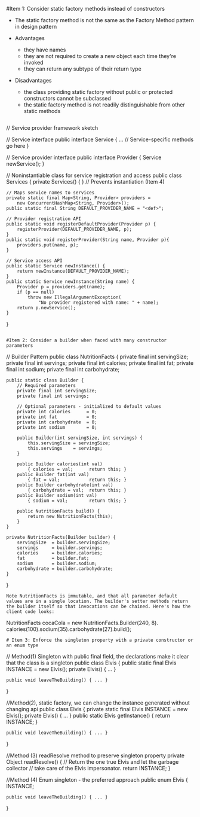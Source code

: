 #Item 1: Consider static factory methods instead of constructors
 - The static factory method is not the same as the Factory Method pattern in design pattern
 - Advantages
   - they have names
   - they are not required to create a new object each time they're invoked
   - they can return any subtype of their return type
 - Disadvantages
   - the class providing static factory without public or protected constructors cannot be subclassed
   - the static factory method is not readily distinguishable from other static methods

   ```
// Service provider framework sketch

// Service interface
public interface Service {
    ... // Service-specific methods go here
}

// Service provider interface
public interface Provider {
    Service newService();
}

// Noninstantiable class for service registration and access
public class Services {
    private Services() { }  // Prevents instantiation (Item 4)

    // Maps service names to services
    private static final Map<String, Provider> providers =
        new ConcurrentHashMap<String, Provider>();
    public static final String DEFAULT_PROVIDER_NAME = "<def>";

    // Provider registration API
    public static void registerDefaultProvider(Provider p) {
        registerProvider(DEFAULT_PROVIDER_NAME, p);
    }
    public static void registerProvider(String name, Provider p){
        providers.put(name, p);
    }

    // Service access API
    public static Service newInstance() {
        return newInstance(DEFAULT_PROVIDER_NAME);
    }
    public static Service newInstance(String name) {
        Provider p = providers.get(name);
        if (p == null)
            throw new IllegalArgumentException(
                "No provider registered with name: " + name);
        return p.newService();
    }
}
   ```

#Item 2: Consider a builder when faced with many constructor parameters
```
// Builder Pattern
public class NutritionFacts {
    private final int servingSize;
    private final int servings;
    private final int calories;
    private final int fat;
    private final int sodium;
    private final int carbohydrate;

    public static class Builder {
        // Required parameters
        private final int servingSize;
        private final int servings;

        // Optional parameters - initialized to default values
        private int calories      = 0;
        private int fat           = 0;
        private int carbohydrate  = 0;
        private int sodium        = 0;

        public Builder(int servingSize, int servings) {
            this.servingSize = servingSize;
            this.servings    = servings;
        }

        public Builder calories(int val)
            { calories = val;      return this; }
        public Builder fat(int val)
            { fat = val;           return this; }
        public Builder carbohydrate(int val)
            { carbohydrate = val;  return this; }
        public Builder sodium(int val)
            { sodium = val;        return this; }

        public NutritionFacts build() {
            return new NutritionFacts(this);
        }
    }

    private NutritionFacts(Builder builder) {
        servingSize  = builder.servingSize;
        servings     = builder.servings;
        calories     = builder.calories;
        fat          = builder.fat;
        sodium       = builder.sodium;
        carbohydrate = builder.carbohydrate;
    }
}
```
Note NutritionFacts is immutable, and that all parameter default values are in a single location. The builder's setter methods return the builder itself so that invocations can be chained. Here's how the client code looks:
```
NutritionFacts cocaCola = new NutritionFacts.Builder(240, 8).
  calories(100).sodium(35).carbohydrate(27).build();
```
# Item 3: Enforce the singleton property with a private constructor or an enum type
```

// Method(1) Singleton with public final field,  the declarations make it clear that the class is a singleton
public class Elvis {
    public static final Elvis INSTANCE = new Elvis();
    private Elvis() { ... }

    public void leaveTheBuilding() { ... }
}

//Method(2), static factory, we can change the instance generated without changing api
public class Elvis {
    private static final Elvis INSTANCE = new Elvis();
    private Elvis() { ... }
    public static Elvis getInstance() { return INSTANCE; }

    public void leaveTheBuilding() { ... }
}

//Method (3) readResolve method to preserve singleton property
private Object readResolve() {
     // Return the one true Elvis and let the garbage collector
     // take care of the Elvis impersonator.
    return INSTANCE;
}

//Method (4)  Enum singleton - the preferred approach
public enum Elvis {
    INSTANCE;

    public void leaveTheBuilding() { ... }
}
```
